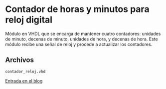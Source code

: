 Contador de horas y minutos para reloj digital
=====

Módulo en VHDL que se encarga de mantener cuatro contadores: unidades de minuto, decenas de minuto, unidades de hora, y decenas de hora. Este módulo recibe una señal de reloj y procede a actualizar los contadores.

Archivos
-----

	contador_reloj.vhd

[Entrada en el blog](http://www.estadofinito.com/reloj-digital/)